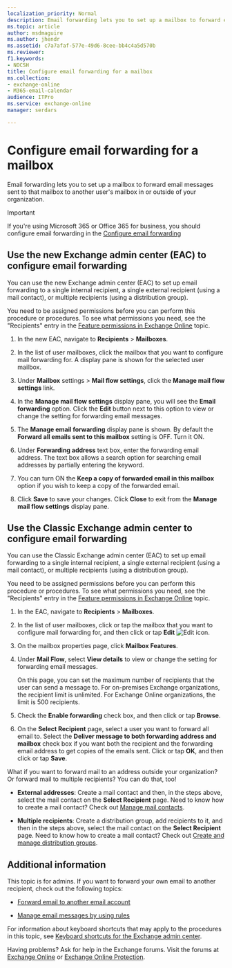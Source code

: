 ```yaml
---
localization_priority: Normal
description: Email forwarding lets you to set up a mailbox to forward email messages sent to that mailbox to another user's mailbox in or outside of your organization.
ms.topic: article
author: msdmaguire
ms.author: jhendr
ms.assetid: c7a7afaf-577e-49d6-8cee-bb4c4a5d570b
ms.reviewer: 
f1.keywords:
- NOCSH
title: Configure email forwarding for a mailbox
ms.collection: 
- exchange-online
- M365-email-calendar
audience: ITPro
ms.service: exchange-online
manager: serdars

---
```


# Configure email forwarding for a mailbox

Email forwarding lets you to set up a mailbox to forward email messages sent to that mailbox to another user's mailbox in or outside of your organization.

> [!IMPORTANT]
> If you're using Microsoft 365 or Office 365 for business, you should configure email forwarding in the [Configure email forwarding](/microsoft-365/admin/email/configure-email-forwarding)

## Use the new Exchange admin center (EAC) to configure email forwarding

You can use the new Exchange admin center (EAC) to set up email forwarding to a single internal recipient, a single external recipient (using a mail contact), or multiple recipients (using a distribution group).

You need to be assigned permissions before you can perform this procedure or procedures. To see what permissions you need, see the "Recipients" entry in the [Feature permissions in Exchange Online](../../permissions-exo/feature-permissions.md) topic.

1. In the new EAC, navigate to **Recipients** \> **Mailboxes**.

2. In the list of user mailboxes, click the mailbox that you want to configure mail forwarding for. A display pane is shown for the selected user mailbox.

3. Under **Mailbox** settings \> **Mail flow settings**, click the **Manage mail flow settings** link.

4. In the **Manage mail flow settings** display pane, you will see the **Email forwarding** option. Click the **Edit** button next to this option to view or change the setting for forwarding email messages.

5. The **Manage email forwarding** display pane is shown. By default the **Forward all emails sent to this mailbox** setting is OFF. Turn it ON.

6. Under **Forwarding address** text box, enter the forwarding email address. The text box allows a search option for searching email addresses by partially entering the    keyword.

7. You can turn ON the **Keep a copy of forwarded email in this mailbox** option if you wish to keep a copy of the forwarded email.

8. Click **Save** to save your changes. Click **Close** to exit from the **Manage mail flow settings** display pane.

## Use the Classic Exchange admin center to configure email forwarding

You can use the Classic Exchange admin center (EAC) to set up email forwarding to a single internal recipient, a single external recipient (using a mail contact), or multiple recipients (using a distribution group).

You need to be assigned permissions before you can perform this procedure or procedures. To see what permissions you need, see the "Recipients" entry in the [Feature permissions in Exchange Online](../../permissions-exo/feature-permissions.md) topic.

1. In the EAC, navigate to **Recipients** \> **Mailboxes**.

2. In the list of user mailboxes, click or tap the mailbox that you want to configure mail forwarding for, and then click or tap **Edit** ![Edit icon](../../media/ITPro_EAC_EditIcon.gif).

3. On the mailbox properties page, click **Mailbox Features**.

4. Under **Mail Flow**, select **View details** to view or change the setting for forwarding email messages.

    On this page, you can set the maximum number of recipients that the user can send a message to. For on-premises Exchange organizations, the recipient limit is unlimited. For Exchange Online organizations, the limit is 500 recipients.

5. Check the **Enable forwarding** check box, and then click or tap **Browse**.

6. On the **Select Recipient** page, select a user you want to forward all email to. Select the **Deliver message to both forwarding address and mailbox** check box if you want both the recipient and the forwarding email address to get copies of the emails sent. Click or tap **OK**, and then click or tap **Save**.

What if you want to forward mail to an address outside your organization? Or forward mail to multiple recipients? You can do that, too!

- **External addresses**: Create a mail contact and then, in the steps above, select the mail contact on the **Select Recipient** page. Need to know how to create a mail contact? Check out [Manage mail contacts](../../recipients-in-exchange-online/manage-mail-contacts.md).

- **Multiple recipients**: Create a distribution group, add recipients to it, and then in the steps above, select the mail contact on the **Select Recipient** page. Need to know how to create a mail contact? Check out [Create and manage distribution groups](../../recipients-in-exchange-online/manage-distribution-groups/manage-distribution-groups.md).

## Additional information

This topic is for admins. If you want to forward your own email to another recipient, check out the following topics:

- [Forward email to another email account](https://support.microsoft.com/office/ecafbc06-e812-4b9e-a7af-5074a9c7abd0)

- [Manage email messages by using rules](https://support.microsoft.com/office/c24f5dea-9465-4df4-ad17-a50704d66c59)

For information about keyboard shortcuts that may apply to the procedures in this topic, see [Keyboard shortcuts for the Exchange admin center](../../accessibility/keyboard-shortcuts-in-admin-center.md).

Having problems? Ask for help in the Exchange forums. Visit the forums at [Exchange Online](/answers/topics/office-exchange-server-itpro.html) or [Exchange Online Protection](https://social.technet.microsoft.com/forums/forefront/home?forum=FOPE).